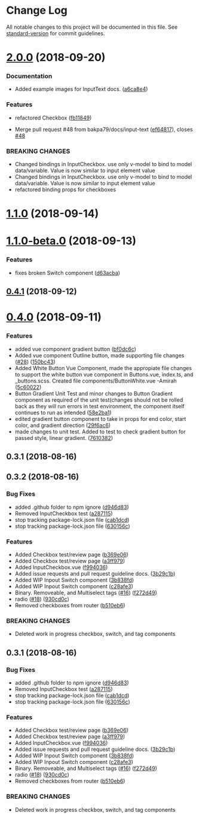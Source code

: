 # Change Log

All notable changes to this project will be documented in this file. See [standard-version](https://github.com/conventional-changelog/standard-version) for commit guidelines.

<a name="2.0.0"></a>
# [2.0.0](https://github.com/bloombergbna/fishtank-vue/compare/v1.1.0...v2.0.0) (2018-09-20)


### Documentation

* Added example images for InputText docs. ([a6ca8e4](https://github.com/bloombergbna/fishtank-vue/commit/a6ca8e4))


### Features

* refactored Checkbox ([fb11849](https://github.com/bloombergbna/fishtank-vue/commit/fb11849))


* Merge pull request #48 from bakpa79/docs/input-text ([ef64817](https://github.com/bloombergbna/fishtank-vue/commit/ef64817)), closes [#48](https://github.com/bloombergbna/fishtank-vue/issues/48)


### BREAKING CHANGES

* Changed bindings in InputCheckbox. use only v-model to bind to model data/variable. Value is now similar to input element value
* Changed bindings in InputCheckbox. use only v-model to bind to model data/variable. Value is now similar to input element value
* refactored binding props for checkboxes



<a name="1.1.0"></a>
# [1.1.0](https://github.com/bloombergbna/fishtank-vue/compare/v1.1.0-beta.0...v1.1.0) (2018-09-14)



<a name="1.1.0-beta.0"></a>
# [1.1.0-beta.0](https://github.com/bloombergbna/fishtank-vue/compare/v0.4.1...v1.1.0-beta.0) (2018-09-13)


### Features

* fixes broken Switch component ([d63acba](https://github.com/bloombergbna/fishtank-vue/commit/d63acba))



<a name="0.4.1"></a>
## [0.4.1](https://github.com/bloombergbna/fishtank-vue/compare/v0.4.0...v0.4.1) (2018-09-12)



<a name="0.4.0"></a>
# [0.4.0](https://github.com/bloombergbna/fishtank-vue/compare/v0.3.2...v0.4.0) (2018-09-11)


### Features

* added vue component gradient button ([bf0dc6c](https://github.com/bloombergbna/fishtank-vue/commit/bf0dc6c))
* Added vue component Outline button, made supporting file changes ([#28](https://github.com/bloombergbna/fishtank-vue/issues/28)) ([150bc43](https://github.com/bloombergbna/fishtank-vue/commit/150bc43))
* Added White Button Vue Component, made the appropiate file changes to support the white button vue component in Buttons.vue, index.ts, and _buttons.scss. Created file components/ButtonWhite.vue -Amirah ([5c60022](https://github.com/bloombergbna/fishtank-vue/commit/5c60022))
* Button Gradient Unit Test and minor changes to Button Gradient component as required of the unit test(changes should not be rolled back as they will run errors in test environment, the component itself continues to run as intended ([58e2ba1](https://github.com/bloombergbna/fishtank-vue/commit/58e2ba1))
* edited gradient button component to take in props for end color, start color, and gradient direction ([29f6ac6](https://github.com/bloombergbna/fishtank-vue/commit/29f6ac6))
* made changes to unit test. Added to test to check gradient button for passed style, linear gradient. ([7610382](https://github.com/bloombergbna/fishtank-vue/commit/7610382))



<a name="0.3.1"></a>
## 0.3.1 (2018-08-16)



<a name="0.3.2"></a>
## 0.3.2 (2018-08-16)


### Bug Fixes

* added .github folder to npm ignore ([d946d83](https://github.com/bloombergbna/fishtank-vue/commit/d946d83))
* Removed InputCheckbox test ([a287115](https://github.com/bloombergbna/fishtank-vue/commit/a287115))
* stop tracking package-lock.json file ([cab1dcd](https://github.com/bloombergbna/fishtank-vue/commit/cab1dcd))
* stop tracking package-lock.json file ([630156c](https://github.com/bloombergbna/fishtank-vue/commit/630156c))


### Features

* Added Checkbox test/review page ([b369e06](https://github.com/bloombergbna/fishtank-vue/commit/b369e06))
* Added Checkbox test/review page ([a3ff979](https://github.com/bloombergbna/fishtank-vue/commit/a3ff979))
* Added InputCheckbox.vue ([f994036](https://github.com/bloombergbna/fishtank-vue/commit/f994036))
* Added issue requests and pull request guideline docs. ([3b29c1b](https://github.com/bloombergbna/fishtank-vue/commit/3b29c1b))
* Added WIP Inpout Switch component ([3b838fd](https://github.com/bloombergbna/fishtank-vue/commit/3b838fd))
* Added WIP Inpout Switch component ([c28afe3](https://github.com/bloombergbna/fishtank-vue/commit/c28afe3))
* Binary. Removeable, and Multiselect tags ([#16](https://github.com/bloombergbna/fishtank-vue/issues/16)) ([f272d49](https://github.com/bloombergbna/fishtank-vue/commit/f272d49))
* radio ([#18](https://github.com/bloombergbna/fishtank-vue/issues/18)) ([930cd0c](https://github.com/bloombergbna/fishtank-vue/commit/930cd0c))
* Removed checkboxes from router ([b510eb6](https://github.com/bloombergbna/fishtank-vue/commit/b510eb6))


### BREAKING CHANGES

* Deleted work in progress checkbox, switch, and tag components



<a name="0.3.1"></a>
## 0.3.1 (2018-08-16)

### Bug Fixes

* added .github folder to npm ignore ([d946d83](https://github.com/bloombergbna/fishtank-vue/commit/d946d83))
* Removed InputCheckbox test ([a287115](https://github.com/bloombergbna/fishtank-vue/commit/a287115))
* stop tracking package-lock.json file ([cab1dcd](https://github.com/bloombergbna/fishtank-vue/commit/cab1dcd))
* stop tracking package-lock.json file ([630156c](https://github.com/bloombergbna/fishtank-vue/commit/630156c))


### Features

* Added Checkbox test/review page ([b369e06](https://github.com/bloombergbna/fishtank-vue/commit/b369e06))
* Added Checkbox test/review page ([a3ff979](https://github.com/bloombergbna/fishtank-vue/commit/a3ff979))
* Added InputCheckbox.vue ([f994036](https://github.com/bloombergbna/fishtank-vue/commit/f994036))
* Added issue requests and pull request guideline docs. ([3b29c1b](https://github.com/bloombergbna/fishtank-vue/commit/3b29c1b))
* Added WIP Inpout Switch component ([3b838fd](https://github.com/bloombergbna/fishtank-vue/commit/3b838fd))
* Added WIP Inpout Switch component ([c28afe3](https://github.com/bloombergbna/fishtank-vue/commit/c28afe3))
* Binary. Removeable, and Multiselect tags ([#16](https://github.com/bloombergbna/fishtank-vue/issues/16)) ([f272d49](https://github.com/bloombergbna/fishtank-vue/commit/f272d49))
* radio ([#18](https://github.com/bloombergbna/fishtank-vue/issues/18)) ([930cd0c](https://github.com/bloombergbna/fishtank-vue/commit/930cd0c))
* Removed checkboxes from router ([b510eb6](https://github.com/bloombergbna/fishtank-vue/commit/b510eb6))


### BREAKING CHANGES

* Deleted work in progress checkbox, switch, and tag components
